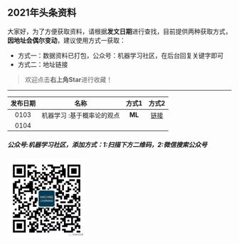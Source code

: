 ## 2021年头条资料

大家好，为了方便获取资料，请根据**发文日期**进行查找，目前提供两种获取方式，**因地址会偶尔变动**，建议使用方式一获取：
- 方式一：数据资料已打包，公众号：机器学习社区，在后台回复关键字即可
- 方式二：地址链接

> 欢迎点击**右上角Star**进行收藏！

---

| 发布日期 |名称|方式1 |方式2|
| :---------:|:-----------:|:-----------:|:-----------:|
| 0103 |机器学习 :基于概率论的观点|**ML** |[链接](https://github.com/probml/pml-book/releases/download/2020-12-28/pml1-2020-12-28.pdf)|
| 0104 |  |  ||

##### 公众号:**机器学习社区**，添加方式：1:扫描下方二维码，2:微信搜索公众号
<img src="/2021/pic/WechatIMG14.jpeg" width="35%">
